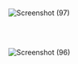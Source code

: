 <br>

![Screenshot (97)](https://user-images.githubusercontent.com/28219596/211736117-d9150dfe-2753-43d4-8f3b-8a3c903a5d03.png)

<br>
<br>

![Screenshot (96)](https://user-images.githubusercontent.com/28219596/211736329-0d3d2ed6-04a4-4854-b754-ff2c7225c5ce.png)
